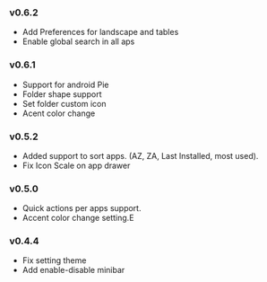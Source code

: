 ### v0.6.2
*   Add Preferences for landscape and tables
*   Enable global search in all aps

### v0.6.1
*   Support for android Pie
*   Folder shape support
*   Set folder custom icon
*   Acent color change
### v0.5.2
*   Added support to sort apps. (AZ, ZA, Last Installed, most used).
*   Fix Icon Scale on app drawer
### v0.5.0
*   Quick actions per apps support.
*   Accent color change setting.E
### v0.4.4
*   Fix setting theme
*   Add enable-disable minibar